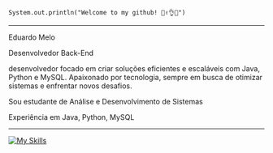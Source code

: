 
<code>System.out.println("Welcome to my github! 👏✌👌👀")</code>
<hr>
<p> Eduardo Melo </p>
<p> Desenvolvedor Back-End <p>
<p> desenvolvedor focado em criar soluções eficientes e escaláveis com Java, Python e MySQL. Apaixonado por tecnologia, sempre em busca de otimizar sistemas e enfrentar novos desafios.<p>
<p>Sou estudante de Análise e Desenvolvimento de Sistemas<p>
<p>Experiência em Java, Python, MySQL<p>

<hr>

[![My Skills](https://skillicons.dev/icons?i=java,python,mysql)](https://skillicons.dev)
